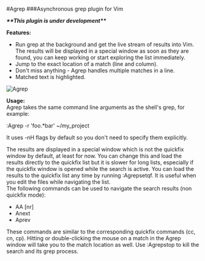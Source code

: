 #Agrep
###Asynchronous grep plugin for Vim

**_\*\*This plugin is under development\*\*_**

__Features:__

- Run grep at the background and get the live stream of results into Vim.
  The results will be displayed in a special window as soon as they are
  found, you can keep working or start exploring the list immediately.
- Jump to the exact location of a match (line and column).
- Don't miss anything - Agrep handles multiple matches in a line.
- Matched text is highlighted.

![Agrep](http://i.imgur.com/epffEDH.gif)

__Usage:__  
Agrep takes the same command line arguments as the shell's grep, for example:

:Agrep -r 'foo.*bar' ~/my_project

It uses -nH flags by default so you don't need to specify them explicitly.

The results are displayed in a special window which is not the quickfix
window by default, at least for now. You can change this and load the
results directly to the quickfix list but it is slower for long lists,
especially if the quickfix window is opened while the search is active. You
can load the results to the quickfix list any time by running :Agrepsetqf.
It is useful when you edit the files while navigating the list.  
The following commands can be used to navigate the search results (non
quickfix mode):

- AA [nr]
- Anext
- Aprev

These commands are similar to the corresponding quickfix commands (cc, cn,
cp). Hitting <Enter> or double-clicking the mouse on a match in the Agrep
window will take you to the match location as well.
Use :Agrepstop to kill the search and its grep process.
